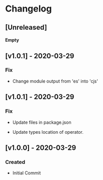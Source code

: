 # Changelog

## [Unreleased]

#### Empty

## [v1.0.1] - 2020-03-29
### Fix

- Change module output from 'es' into 'cjs'

## [v1.0.1] - 2020-03-29
### Fix

- Update files in package.json

- Update types location of operator. 


## [v1.0.0] - 2020-03-29
### Created
- Initial Commit
